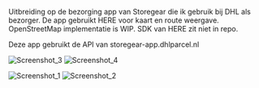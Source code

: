 Uitbreiding op de bezorging app van Storegear die ik gebruik bij DHL als bezorger.
De app gebruikt HERE voor kaart en route weergave. OpenStreetMap implementatie is WIP. 
SDK van HERE zit niet in repo.

Deze app gebruikt de API van storegear-app.dhlparcel.nl


![Screenshot_3](https://github.com/aldrik-ramaekers/dhlroute/assets/22401766/0b02a9d5-de07-4671-87c0-a1d4bfde651e)
![Screenshot_4](https://github.com/aldrik-ramaekers/dhlroute/assets/22401766/467e9705-05b3-494d-8c0d-0ea5eaa119ca)


![Screenshot_1](https://github.com/aldrik-ramaekers/dhlroute/assets/22401766/e8083b66-f035-4683-b8f9-f18f220f445f)
![Screenshot_2](https://github.com/aldrik-ramaekers/dhlroute/assets/22401766/50f1fd89-514a-4162-86b7-9d7e75f8d4c4)
